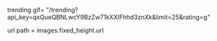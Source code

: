 trending gif= "/trending?api_key=qxQueQBNLwcY9BzZw71kXXIFhhd3znXk&limit=25&rating=g"

url path = images.fixed_height.url